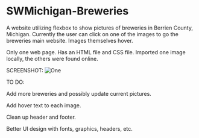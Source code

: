 # SWMichigan-Breweries
A website utilizing flexbox to show pictures of breweries in Berrien County, Michigan. Currently the user can click on one of the images to go the breweries main website. Images themselves hover.


Only one web page. Has an HTML file and CSS file. Imported one image locally, the others were found online.

SCREENSHOT:
![One](https://raw.githubusercontent.com/amvitkus/sw-michigan-breweries/master/1.png)


TO DO:


Add more breweries and possibly update current pictures.


Add hover text to each image.


Clean up header and footer.


Better UI design with fonts, graphics, headers, etc.
